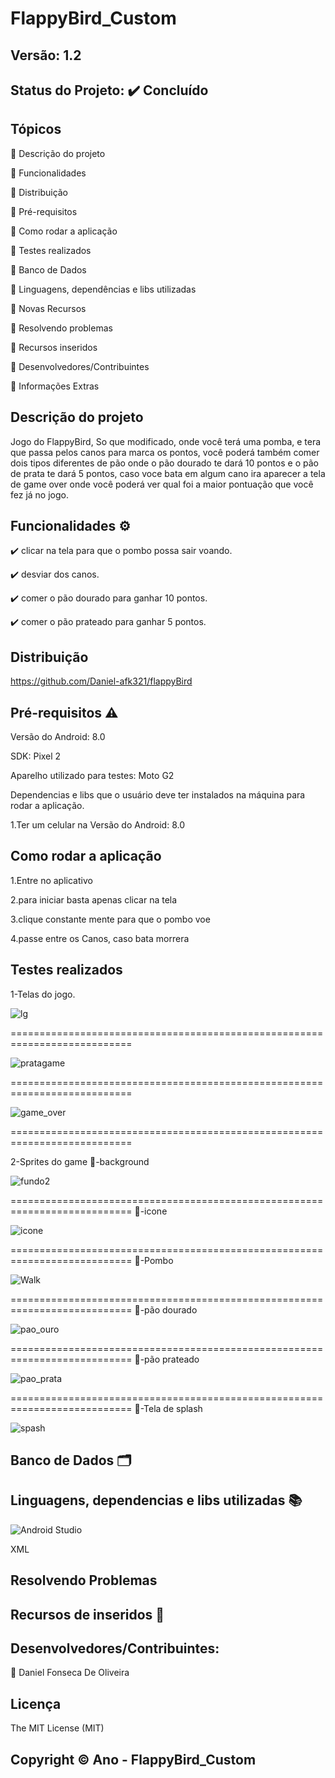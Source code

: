 # FlappyBird_Custom
## Versão: 1.2
## Status do Projeto: ✔️ Concluído 

## Tópicos
🔹 Descrição do projeto 

🔹 Funcionalidades

🔹 Distribuição

🔹 Pré-requisitos

🔹 Como rodar a aplicação

🔹 Testes realizados

🔹 Banco de Dados

🔹 Linguagens, dependências e libs utilizadas

🔹 Novas Recursos

🔹 Resolvendo problemas

🔹 Recursos inseridos 

🔹 Desenvolvedores/Contribuintes

🔹 Informações Extras

## Descrição do projeto

Jogo do FlappyBird, So que modificado, onde você terá uma pomba, e tera que passa pelos canos para marca os pontos, você poderá também comer dois tipos diferentes de pão onde o pão dourado te dará 10 pontos e o pão de prata te dará 5 pontos, caso voce bata em algum cano ira aparecer a tela de game over onde você poderá ver qual foi a maior pontuação que você fez já no jogo.

## Funcionalidades ⚙️

✔️ clicar na tela para que o pombo possa sair voando.

✔️ desviar dos canos.

✔️ comer o pão dourado para ganhar 10 pontos.

✔️ comer o pão prateado para ganhar 5 pontos.

## Distribuição

https://github.com/Daniel-afk321/flappyBird

## Pré-requisitos ⚠️ 
Versão do Android: 8.0 

SDK: Pixel 2

Aparelho utilizado para testes: Moto G2

Dependencias e libs que o usuário deve ter instalados na máquina para rodar a aplicação.

1.Ter um celular na Versão do Android: 8.0 

## Como rodar a aplicação 

1.Entre no aplicativo 


2.para iniciar basta apenas clicar na tela


3.clique constante mente para que o pombo voe


4.passe entre os Canos, caso bata morrera


## Testes realizados

1-Telas do jogo.

![lg](https://user-images.githubusercontent.com/83432335/236347442-322ddeb0-4c14-4a26-a15d-8366337545c8.png)


===========================================================================

![pratagame](https://user-images.githubusercontent.com/83432335/236299938-dfd52cb3-a29f-422a-955a-ebd7895fa4a8.png)

===========================================================================

![game_over](https://user-images.githubusercontent.com/83432335/235333505-44bc8449-c589-4246-935c-1ec4bbc5cb36.png)

===========================================================================

2-Sprites do game
🔹-background

![fundo2](https://user-images.githubusercontent.com/83432335/235333854-059f8f30-f121-4876-9cc8-affd84693c5b.png)

===========================================================================
🔹-icone

![icone](https://user-images.githubusercontent.com/83432335/235333893-610aff91-ab61-4df0-b8a8-ce3b21ea0180.png)

===========================================================================
🔹-Pombo

![Walk](https://user-images.githubusercontent.com/83432335/235333916-12a165bc-e439-45f0-8193-2d5060493b6e.png)

===========================================================================
🔹-pão dourado

![pao_ouro](https://user-images.githubusercontent.com/83432335/235333928-2ce70f0a-3ae6-4c3c-b185-cbbb8c99bce7.png)

===========================================================================
🔹-pão prateado

![pao_prata](https://user-images.githubusercontent.com/83432335/235333934-d1bc00d6-de5d-4460-9b2e-2cbbd6a2fa54.png)

===========================================================================
🔹-Tela de splash

![spash](https://user-images.githubusercontent.com/83432335/235333955-aff817f7-f4d3-4325-af1b-b0a1887f0b34.png)

## Banco de Dados 🗂️

## Linguagens, dependencias e libs utilizadas 📚
![Android Studio](https://img.shields.io/badge/Android-3DDC84?style=for-the-badge&logo=android&logoColor=white)

XML

## Resolvendo Problemas 

## Recursos de inseridos 🧰

## Desenvolvedores/Contribuintes:

🔹 Daniel Fonseca De Oliveira

## Licença
The MIT License (MIT)

## Copyright ©️ Ano - FlappyBird_Custom
